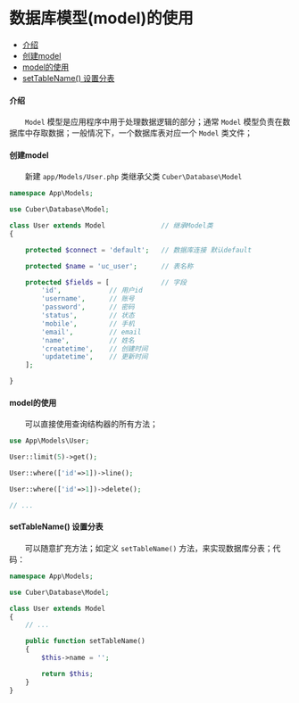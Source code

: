 # 数据库模型(model)的使用

- [介绍](#text)
- [创建model](#create)
- [model的使用](#model)
- [setTableName() 设置分表](#settablename)

#### <a name="text">介绍</a>


　　`Model` 模型是应用程序中用于处理数据逻辑的部分；通常 `Model` 模型负责在数据库中存取数据；一般情况下，一个数据库表对应一个 `Model` 类文件；<br />


#### <a name="create">创建model</a>

　　新建 `app/Models/User.php` 类继承父类 `Cuber\Database\Model`

```php
namespace App\Models;

use Cuber\Database\Model;

class User extends Model              // 继承Model类
{

    protected $connect = 'default';   // 数据库连接 默认default

    protected $name = 'uc_user';      // 表名称

    protected $fields = [             // 字段
        'id',            // 用户id
        'username',      // 账号
        'password',      // 密码
        'status',        // 状态
        'mobile',        // 手机
        'email',         // email
        'name',          // 姓名
        'createtime',    // 创建时间
        'updatetime',    // 更新时间
    ];

}
```

#### <a name="model">model的使用</a>

　　可以直接使用查询结构器的所有方法；

```php
use App\Models\User;

User::limit(5)->get();

User::where(['id'=>1])->line();

User::where(['id'=>1])->delete();

// ...
```


#### <a name="settablename">setTableName() 设置分表</a>

　　可以随意扩充方法；如定义 `setTableName()` 方法，来实现数据库分表；代码：

```php
namespace App\Models;

use Cuber\Database\Model;

class User extends Model
{
    // ...

    public function setTableName()
    {
        $this->name = '';

        return $this;
    }
}
```
